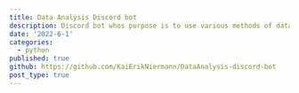```yaml
---
title: Data Analysis Discord bot
description: Discord bot whos purpose is to use various methods of data collection and analysis for entertaining purposes.
date: '2022-6-1'
categories:
  - python
published: true
github: https://github.com/KaiErikNiermann/DataAnalysis-discord-bot
post_type: true
---
```

